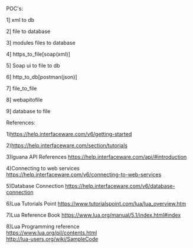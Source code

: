 
POC's:

1] xml to db

2] file to database	

3] modules files to database		

4] https_to_file[soap(xml)]		

5] Soap ui to file to db		

6] http_to_db[postman(json)]		

7] file_to_file		

8] webapitofile		

9] database to file


References:

1)https://help.interfaceware.com/v6/getting-started

2)https://help.interfaceware.com/section/tutorials

3)Iguana API References
  https://help.interfaceware.com/api/#introduction

4)Connecting to web services
  https://help.interfaceware.com/v6/connecting-to-web-services


5)Database Connection
  https://help.interfaceware.com/v6/database-connection


6)Lua Tutorials Point
  https://www.tutorialspoint.com/lua/lua_overview.htm


7)Lua Reference Book
  https://www.lua.org/manual/5.1/index.html#index
  
8)Lua Programming reference
 <br /> https://www.lua.org/pil/contents.html
 <br />http://lua-users.org/wiki/SampleCode
